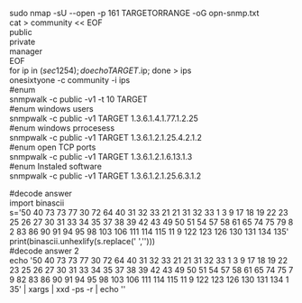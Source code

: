 sudo nmap -sU --open -p 161 TARGETORRANGE -oG opn-snmp.txt  
cat > community << EOF  
public  
private  
manager  
EOF  
for ip in $(sec 1 254); do echo TARGET.$ip; done > ips  
onesixtyone -c community -i ips  
#enum  
snmpwalk -c public -v1 -t 10 TARGET  
#enum windows users  
snmpwalk -c public -v1 TARGET 1.3.6.1.4.1.77.1.2.25  
#enum windows prrocesess  
snmpwalk -c public -v1 TARGET 1.3.6.1.2.1.25.4.2.1.2  
#enum open TCP ports  
snmpwalk -c public -v1 TARGET 1.3.6.1.2.1.6.13.1.3  
#enum Instaled software  
snmpwalk -c public -v1 TARGET 1.3.6.1.2.1.25.6.3.1.2  
  
#decode answer  
import binascii  
s='50 40 73 73 77 30 72 64 40 31 32 33 21 21 31 32 33 1 3 9 17 18 19 22 23 25 26 27 30 31 33 34 35 37 38 39 42 43 49 50 51 54 57 58 61 65 74 75 79 82 83 86 90 91 94 95 98 103 106 111 114 115 11 9 122 123 126 130 131 134 135'  
print(binascii.unhexlify(s.replace(' ','')))  
#decode answer 2  
echo '50 40 73 73 77 30 72 64 40 31 32 33 21 21 31 32 33 1 3 9 17 18 19 22 23 25 26 27 30 31 33 34 35 37 38 39 42 43 49 50 51 54 57 58 61 65 74 75 79 82 83 86 90 91 94 95 98 103 106 111 114 115 11 9 122 123 126 130 131 134 135' | xargs | xxd -ps -r | echo ''